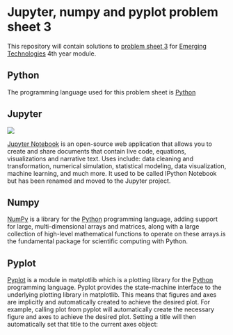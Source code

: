 # Jupyter, numpy and pyplot problem sheet 3
This repository will contain solutions to [problem sheet 3](https://emerging-technologies.github.io/problems/jupyter.html) for [Emerging Technologies](https://emerging-technologies.github.io/) 4th year module.

## Python
The programming language used for this problem sheet is [Python](https://www.python.org/)

## Jupyter
![](https://user-images.githubusercontent.com/22341150/32077018-e4f62c92-ba99-11e7-9c61-fee4fece1d45.png)

[Jupyter Notebook](http://jupyter.org/) is an open-source web application that allows you to create and share documents that contain live code, equations, visualizations and narrative text. Uses include: data cleaning and transformation, numerical simulation, statistical modeling, data visualization, machine learning, and much more. It used to be called IPython Notebook but has been renamed and moved to the Jupyter project.

## Numpy
[NumPy](http://www.numpy.org/) is a library for the [Python](https://www.python.org/) programming language, adding support for large, multi-dimensional arrays and matrices, along with a large collection of high-level mathematical functions to operate on these arrays.is the fundamental package for scientific computing with Python. 

## Pyplot  
[Pyplot](https://matplotlib.org/api/pyplot_api.html) is a module in matplotlib which is a plotting library for the [Python](https://www.python.org/) programming language.
Pyplot provides the state-machine interface to the underlying plotting library in matplotlib. This means that figures and axes are implicitly and automatically created to achieve the desired plot. For example, calling plot from pyplot will automatically create the necessary figure and axes to achieve the desired plot. Setting a title will then automatically set that title to the current axes object:



 